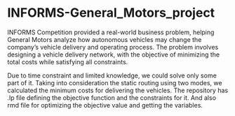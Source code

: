 # INFORMS-General_Motors_project

INFORMS Competition provided a real-world business problem, helping General Motors analyze how autonomous vehicles may change the company’s vehicle delivery and operating process. The problem involves designing a vehicle delivery network, with the objective of minimizing the total costs while satisfying all constraints.

Due to time constraint and limited knowledge, we could solve only some part of it. Taking into consideration the static routing using two modes, we calculated the minimum costs for delivering the vehicles. 
The repository has .lp file defining the objective function and the constraints for it. And also rmd file for optimizing the objective value and getting the variables.
